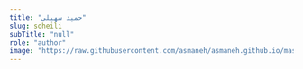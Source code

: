 ```yaml
--- 
title: "حمید سهیلی" 
slug: soheili 
subTitle: "null" 
role: "author" 
image: "https://raw.githubusercontent.com/asmaneh/asmaneh.github.io/master/assets/img/authors/soheili.jpg" 
--- 
```


